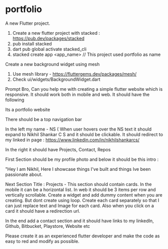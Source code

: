 # portfolio

A new Flutter project.

1. Create  a new flutter project with stacked : https://pub.dev/packages/stacked
2. pub install stacked
3. dart pub global activate stacked_cli
4. stacked create app <app_name>  // This project used portfolio as name


Create a new background widget using mesh
1. Use mesh library - https://fluttergems.dev/packages/mesh/
2. Check ui/widgets/BackgroundWidget.dart

Prompt
Bro, Can you help me with creating a simple flutter website which is responsive. It should work both in mobile and web. It should have the following

Its a portfolio website

There should be a top navigation bar

In the left my name - NS ( When user hovers over the NS text it should expand to Nikhil Shankar C S and it should be clickable. It should redirect to my linked in page : https://www.linkedin.com/in/nikhilshankarcs/

In the right it should have Projects, Contact, Repos

First Section should be my profile photo and below it should be this intro :

"Hey I am Nikhil, Here I showcase things I've built and things Ive been passionate about.

Next Section Title : Projects - This section should contain cards. In the mobile it can be a horizontal list. In web it should be 3 items per row and vertically scrollable. Create a widget and add dummy content when you are creating. But dont create using loop. Create each card separately so that I can just replace text and Image for each card. Also when you click on a card it should have a redirection url.

In the end add a contact section and it should have links to my linkedIn, Github, Bitbucket, Playstore, Website etc

Please create it as an experienced flutter developer and make the code as easy to red and modify as possible. 